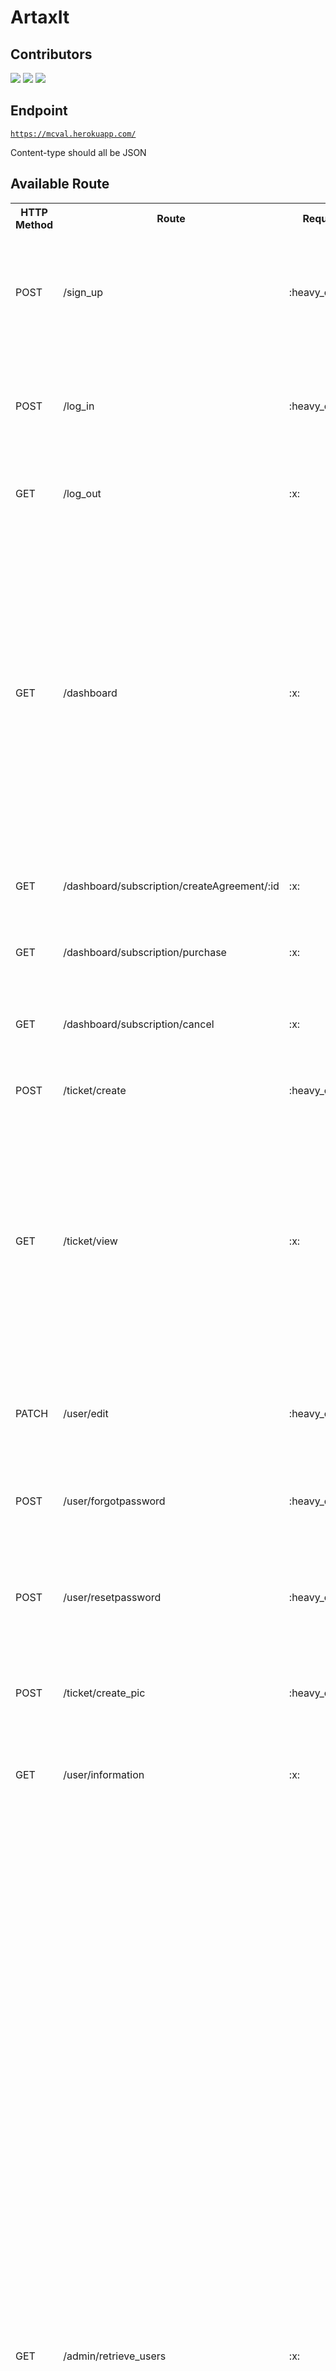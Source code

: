 <h1>ArtaxIt</h1>

## Contributors

[![](https://avatars1.githubusercontent.com/u/35185555?s=50)](https://github.com/Duahau1)
[![](https://avatars.githubusercontent.com/u/68358647?s=50)](https://github.com/aliabediweb)
[![](https://avatars.githubusercontent.com/u/77358045?s=50)](https://github.com/juanluisja1)

## Endpoint

<code>https://mcval.herokuapp.com/</code>

Content-type should all be JSON

## Available Route 

<table>

<tr>
<th>
HTTP Method
</th>
 <th>
Route
</th>
 <th>
Request Body
</th>
<th>
Request Param
</th>
<th>
Example
</th>
 <th>
Response
</th>
</tr>

<tr>
<td>POST</td>
<td>/sign_up</td>
<td>:heavy_check_mark:</td>
<td>:x:</td>
<td>

```json
{
    "first_name":"test5",
    "last_name":"test5",
    "phone_number":2087418523,
    "company_name":"myCompany",
    "username":"test8",
    "password":"secured",
    "email":"myemail@gmail.com"
}
```
</td>
<td>
 
 ```json
 {
   "status": "good",
   "message": "User is created"
}
 ```
 </td>
 
</tr>
<tr>
<td>POST</td>
<td>/log_in</td>
<td>:heavy_check_mark:</td>
<td>:x:</td>
<td>
 
```json
{
   "username":"test8",
   "password":"secured"
}
```
</td>
<td>
 
 ```json
 {
    "status": "good",
    "username": "test8",
    "token":     "eyJhbGciOiJIUzI1NiIsInR5cCI6IkpXVCJ9.eyJ1c2VyX2lkIjoxNCwidXNlcm5hbWUiOiJ0ZXN0OCIsImNvbXBhbnlfbmFtZSI6Im15Q29tcGFueSIsImlhdCI6MTYxMjM5NzM3MywiZXhwIjoxNjEyNDgzNzczfQ.C0CRR1vQC_v-CY53GllZioRHMo05TC9gh_j4N2FJvZc",
    "user_role":"client"/"admin",
    "company_name": "myCompany",
    "message": "Logged in"
}
```
</td>
</tr>
<tr>
<td>GET</td>
<td>/log_out</td>
<td>:x:</td>
<td>:x:</td>
<td>

null

</td>
<td>

```json
{
    "status": "good",
    "message": "Logged out"
}
```
 </td>
</tr>

<tr>
<td>GET</td>
<td>/dashboard</td>
<td>:x:</td>
<td>:x:</td>
<td>

null

</td>
<td>

```json
{
    "subscription": {
        "status": "good",
        "plan_status": "Active",
        "userID": 14,
        "planName": "careBasic",
        "next_billing_day": "2021-01-31T07:00:00.000Z"
    },
    "trouble_ticket": {
        "status": "good",
        "ticket": [
            {
                "id": 1,
                "issue": "test1",
                "description": "test wrong",
                "datetime": "2021-02-01T08:46:52.000Z",
                "priority": 0,
                "status": 0,
                "customer": 14,
                "published_at": null,
                "created_by": null,
                "updated_by": null,
                "created_at": "2021-02-01T08:46:52.000Z",
                "updated_at": "2021-02-01T08:46:52.000Z",
                "image_link": null
            }
        ]
    }
}
```
 </td>
</tr>
<tr>
<td>GET</td>
<td>/dashboard/subscription/createAgreement/:id</td>
<td>:x:</td>
<td>:x:</td>
<td>

null

</td>
<td>

```json
{
    "url": "https://www.sandbox.paypal.com/cgi-bin/webscr?cmd=_express-checkout&token=EC-4073148070L"
}
```
 </td>
</tr>
 </td>
</tr>

<tr>
<td>GET</td>
<td>/dashboard/subscription/purchase</td>
<td>:x:</td>
<td>:x:</td>
<td>

null

</td>
<td>

```json
{
    "status": "good",
    "plan": "careBasic",
    "next_billing_day": "2021-01-31"
}
```
 </td>
</tr>

<tr>
<td>GET</td>
<td>/dashboard/subscription/cancel</td>
<td>:x:</td>
<td>:x:</td>
<td>

null

</td>
<td>

```json
{
    "status": "good",
    "message": "successfully delete your subscription"
}
```
 </td>
</tr>
<tr>

<td>POST</td>
<td>/ticket/create</td>
<td>:heavy_check_mark:</td>
<td>:x:</td>
<td>


```json
{
    "issue":"error in test5",
    "description":"something is wrong with the index file"
}
```

</td>
<td>

```json
{
     "status": "good",
     "message": "Ticket create successfully"
}
```
 </td>
</tr>
<tr>
<td>GET</td>
<td>/ticket/view</td>
<td>:x:</td>
<td>:x:</td>
<td>

null

</td>
<td>

```json
{
    "status": "good",
        "ticket": [
            {
                "id": 1,
                "issue": "test1",
                "description": "test wrong",
                "datetime": "2021-02-01T08:46:52.000Z",
                "priority": 0,
                "status": 0,
                "customer": 14,
                "published_at": null,
                "created_by": null,
                "updated_by": null,
                "created_at": "2021-02-01T08:46:52.000Z",
                "updated_at": "2021-02-01T08:46:52.000Z",
                "image_link": null
            }
        ]
}
```
 </td>
</tr>
<tr>
<td>PATCH</td>
<td>/user/edit</td>
<td>:heavy_check_mark:</td>
<td>:x:</td>
<td>


```json
{
 "first_name": "first",
 "last_name": "last",
 "phone_number": 22222,
 "company_name": "artaxIt"
}
```

</td>
<td>

```json
{
    "status": "good",
    "first_name": "first",
    "last_name": "last",
    "phone_number": 22222,
    "company_name": "artaxIt",
    "message": "Successfully update user info"
}
```
 </td>
</tr> 
<tr>
<td>POST</td>
<td>/user/forgotpassword</td>
<td>:heavy_check_mark:</td>
<td>:x:</td>
<td>


```json
{
 "email": "myemail@gmail.com",
 "username": "secured"
}
```

</td>
<td>

```json
{
     "status":"good",
     "message":"Check your email"
}
```
 </td>
</tr> 
<tr>
<td>POST</td>
<td>/user/resetpassword</td>
<td>:heavy_check_mark:</td>
<td>:heavy_check_mark:</td>
<td>

Body:

```json
{
 "password": "fgfggdgdfgdgdg"
}
```
Query:
?au=dsdsfsdfsdjhfskadjfhsdkfhsdfhsdfhksdfhsdlfsdfjkdshfsdhfsk
(append this after the request url)

</td>
<td>

```json
{
    "status": "good",
    "message": "Successfully update your password"
}
```
 </td>
</tr> 
<tr>

<td>POST</td>
<td>/ticket/create_pic</td>
<td>:heavy_check_mark:</td>
<td>:x:</td>
<td>

Form data
{
    "issue":"error in test5",
    "description":"something is wrong with the index file",
    "Image":file that user attaches
}


</td>
<td>

```json
{
     "status": "good",
     "message": "Ticket create successfully"
}
```
 </td>
</tr>

<tr>
<td>GET</td>
<td>/user/information</td>
<td>:x:</td>
<td>:x:</td>
<td>

null

</td>
<td>
 
```json
{
    "status": "good",
    "first_name": "test5",
    "last_name": "test5",
    "phone_number": "2087418523",
    "company_name": "myCompany"
}
```
 </td>
</tr>
<tr>
<td>GET</td>
<td>/admin/retrieve_users</td>
<td>:x:</td>
<td>:heavy_check_mark:</td>
<td>

?reload=1 if you want to refresh to get latest data,if you don't want to refresh, don't add it to the request url
?page=#pagenumber if you want to get a specific page, if not don't add it to the request url, just follow the url given in next and prev attribute

</td>
<td>
 
```json

    {
    "status": "good",
    "next": "http://localhost:3000/admin/retrieve_users?page=2",
    "prev": null,
    "totalPage": 2,
    "currentPage": 1,
    "users": [
        {
            "user_id": 14,
            "info": {
                "first_name": "Ali",
                "last_name": "Next Client ",
                "email": "myemail@gmail.com",
                "company_name": "Food served",
                "phone_number": "123",
                "plan_id": "1",
                "next_billing_day": "2021-03-05T07:00:00.000Z",
                "tickets": [
                    {
                        "ticket_id": 1,
                        "description": "test wrong",
                        "priority": 0,
                        "status": "close"
                    },
                    [
                        {
                            "ticket_id": 2,
                            "description": "test wrong",
                            "priority": 1,
                            "status": "open"
                        }
                    ],
                    [
                        {
                            "ticket_id": 3,
                            "description": "test wrong",
                            "priority": 1,
                            "status": "open"
                        }
                    ],
                    [
                        {
                            "ticket_id": 4,
                            "description": "test wrong",
                            "priority": 1,
                            "status": "open"
                        }
                    ]
                ]
            }
        },
        {
            "user_id": 50,
            "info": {
                "first_name": "A",
                "last_name": "L",
                "email": "ali@mcval.net",
                "company_name": "Artaxit",
                "phone_number": "a",
                "plan_id": "1",
                "next_billing_day": "2021-03-05T07:00:00.000Z",
                "tickets": [
                    {
                        "ticket_id": 37,
                        "description": null,
                        "priority": 0,
                        "status": "open"
                    },
                    [
                        {
                            "ticket_id": 42,
                            "description": null,
                            "priority": 0,
                            "status": "open"
                        }
                    ],
                    [
                        {
                            "ticket_id": 46,
                            "description": null,
                            "priority": 0,
                            "status": "open"
                        }
                    ],
                    [
                        {
                            "ticket_id": 60,
                            "description": null,
                            "priority": 0,
                            "status": "open"
                        }
                    ]
                ]
            }
        }
    ]
}

```
 </td>
</tr>
<tr>
<td>POST</td>
<td>/admin/close_ticket</td>
<td>:heavy_check_mark:</td>
<td>:x:</td>
<td>

```json
{
   "ticket_id":1
}
```
</td>
<td>
 
```json
{
    "status": "good",
    "message": "The ticket is closed"
}
```
 </td>
</tr>
<tr>
<td>POST</td>
<td>/admin/remove_ticket</td>
<td>:heavy_check_mark:</td>
<td>:x:</td>
<td>

```json
{
   "ticket_id":1
}
```
</td>
<td>
 
```json
{
    "status": "good",
    "message": "The ticket is removed"
}
```
 </td>
</tr>
<tr>
<td>GET</td>
<td>/admin/get_tickets</td>
<td>:x:</td>
<td>:heavy_check_mark:</td>
<td>
?status=close or ?status=open, if you want to retrieve both open and closed tickets, you don't need to use this query string
</td>
<td>
 
```json
{
  
    "status": "good",
    "tickets": [
        {
            "ticket_id": 1,
            "customer": 14,
            "issue": "test1",
            "status": "close"
        },
        {
            "ticket_id": 2,
            "customer": 14,
            "issue": "test1",
            "status": "open"
        },
        {
            "ticket_id": 3,
            "customer": 14,
            "issue": "test1",
            "status": "open"
        }
              ]     
}
```
 </td>
</tr>
<td>GET</td>
<td>/admin/getselectedTickets/:ticket_id</td>
<td>:x:</td>
<td>:heavy_check_mark:</td>
<td>
For example: https://mcval.herokuapp.com/admin/getselectedTickets/25
</td>
<td>
 
```json
{
    "status": "good",
    "tickets": {
        "user_id": 14,
        "plan_id": "1",
        "next_billing_date": "2021-03-05T07:00:00.000Z",
        "first_name": "Ali",
        "last_name": "Next Client ",
        "phone_number": "123",
        "company_name": "Food served",
        "email": "myemail@gmail.com",
        "ticket_id": 1,
        "issue": "test1",
        "description": "test wrong",
        "priority": 0,
        "image_link": null,
        "status": "close"
    }
}

```
 </td>
</tr>
</table>
